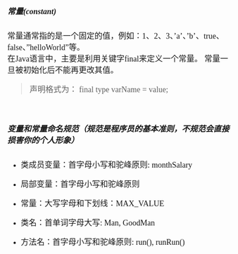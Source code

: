 <font size = 4 face = "黑体">

</br>

##### 常量(constant)
常量通常指的是一个固定的值，例如：1、2、3、’a’、’b’、true、false、”helloWorld”等。</br>
在Java语言中，主要是利用关键字final来定义一个常量。 常量一旦被初始化后不能再更改其值。
> 声明格式为：
final  type  varName = value;


</br>

##### 变量和常量命名规范（规范是程序员的基本准则，不规范会直接损害你的个人形象）

- 类成员变量：首字母小写和驼峰原则:  monthSalary

- 局部变量：首字母小写和驼峰原则

- 常量：大写字母和下划线：MAX_VALUE

- 类名：首单词字母大写:  Man, GoodMan

- 方法名：首字母小写和驼峰原则: run(), runRun()


</font>